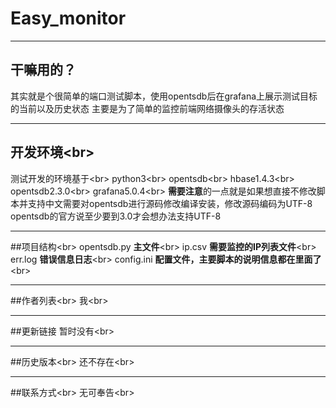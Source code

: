 ﻿# Easy_monitor

---
## 干嘛用的？
其实就是个很简单的端口测试脚本，使用opentsdb后在grafana上展示测试目标的当前以及历史状态
主要是为了简单的监控前端网络摄像头的存活状态

---
## 开发环境\<br>
测试开发的环境基于\<br>
python3\<br>
opentsdb\<br>
hbase1.4.3\<br>
opentsdb2.3.0\<br>
grafana5.0.4\<br>
**需要注意**的一点就是如果想直接不修改脚本并支持中文需要对opentsdb进行源码修改编译安装，修改源码编码为UTF-8
opentsdb的官方说至少要到3.0才会想办法支持UTF-8

---
##项目结构\<br>
opentsdb.py **主文件**\<br>
ip.csv  **需要监控的IP列表文件**\<br>
err.log **错误信息日志**\<br>
config.ini **配置文件，主要脚本的说明信息都在里面了**\<br>

---
##作者列表\<br>
我\<br>

---
##更新链接
暂时没有\<br>

---
##历史版本\<br>
还不存在\<br>

---
##联系方式\<br>
无可奉告\<br>